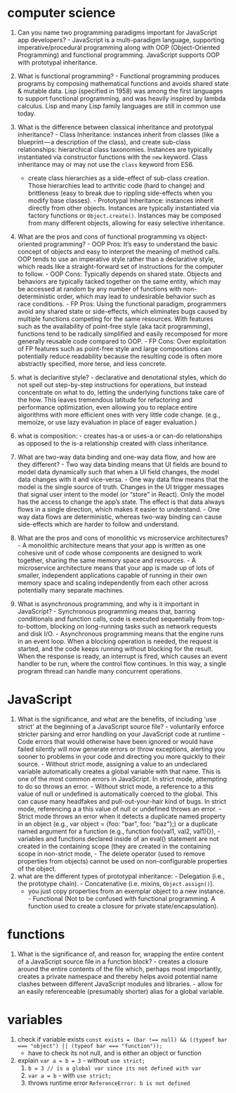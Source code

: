# computer science
  1. Can you name two programming paradigms important for JavaScript app developers?
    - JavaScript is a multi-paradigm language, supporting imperative/procedural programming along with OOP (Object-Oriented Programming) and functional programming. JavaScript supports OOP with prototypal inheritance.


  2. What is functional programming?
    - Functional programming produces programs by composing mathematical functions and avoids shared state & mutable data. Lisp (specified in 1958) was among the first languages to support functional programming, and was heavily inspired by lambda calculus. Lisp and many Lisp family languages are still in common use today.


  3. What is the difference between classical inheritance and prototypal inheritance?
    - Class Inheritance: instances inherit from classes (like a blueprint — a description of the class), and create sub-class relationships: hierarchical class taxonomies. Instances are typically instantiated via constructor functions with the `new` keyword. Class inheritance may or may not use the `class` keyword from ES6.
      + create class hierarchies as a side-effect of sub-class creation. Those hierarchies lead to arthritic code (hard to change) and brittleness (easy to break due to rippling side-effects when you modify base classes).
    - Prototypal Inheritance: instances inherit directly from other objects. Instances are typically instantiated via factory functions or `Object.create()`. Instances may be composed from many different objects, allowing for easy selective inheritance.


  4.  What are the pros and cons of functional programming vs object-oriented programming?
    - OOP Pros: It’s easy to understand the basic concept of objects and easy to interpret the meaning of method calls. OOP tends to use an imperative style rather than a declarative style, which reads like a straight-forward set of instructions for the computer to follow.
    - OOP Cons: Typically depends on shared state. Objects and behaviors are typically tacked together on the same entity, which may be accessed at random by any number of functions with non-deterministic order, which may lead to undesirable behavior such as race conditions.
    - FP Pros: Using the functional paradigm, programmers avoid any shared state or side-effects, which eliminates bugs caused by multiple functions competing for the same resources. With features such as the availability of point-free style (aka tacit programming), functions tend to be radically simplified and easily recomposed for more generally reusable code compared to OOP.
    - FP Cons: Over exploitation of FP features such as point-free style and large compositions can potentially reduce readability because the resulting code is often more abstractly specified, more terse, and less concrete.
  5. what is declaritive style?
    - declarative and denotational styles, which do not spell out step-by-step instructions for operations, but instead concentrate on what to do, letting the underlying functions take care of the how. This leaves tremendous latitude for refactoring and performance optimization, even allowing you to replace entire algorithms with more efficient ones with very little code change. (e.g., memoize, or use lazy evaluation in place of eager evaluation.)


  6. what is composition:
    -  creates has-a or uses-a or can-do relationships as opposed to the is-a relationship created with class inheritance.


  7. What are two-way data binding and one-way data flow, and how are they different?
    - Two way data binding means that UI fields are bound to model data dynamically such that when a UI field changes, the model data changes with it and vice-versa.
    - One way data flow means that the model is the single source of truth. Changes in the UI trigger messages that signal user intent to the model (or “store” in React). Only the model has the access to change the app’s state. The effect is that data always flows in a single direction, which makes it easier to understand.
    - One way data flows are deterministic, whereas two-way binding can cause side-effects which are harder to follow and understand.


  8. What are the pros and cons of monolithic vs microservice architectures?
    - A monolithic architecture means that your app is written as one cohesive unit of code whose components are designed to work together, sharing the same memory space and resources.
    - A microservice architecture means that your app is made up of lots of smaller, independent applications capable of running in their own memory space and scaling independently from each other across potentially many separate machines.


  9. What is asynchronous programming, and why is it important in JavaScript?
    - Synchronous programming means that, barring conditionals and function calls, code is executed sequentially from top-to-bottom, blocking on long-running tasks such as network requests and disk I/O.
    - Asynchronous programming means that the engine runs in an event loop. When a blocking operation is needed, the request is started, and the code keeps running without blocking for the result. When the response is ready, an interrupt is fired, which causes an event handler to be run, where the control flow continues. In this way, a single program thread can handle many concurrent operations.




# JavaScript
  1. What is the significance, and what are the benefits, of including 'use strict' at the beginning of a JavaScript source file?
    - voluntarily enforce stricter parsing and error handling on your JavaScript code at runtime
    -  Code errors that would otherwise have been ignored or would have failed silently will now generate errors or throw exceptions, alerting you sooner to problems in your code and directing you more quickly to their source.
    - Without strict mode, assigning a value to an undeclared variable automatically creates a global variable with that name. This is one of the most common errors in JavaScript. In strict mode, attempting to do so throws an error.
    -  Without strict mode, a reference to a this value of null or undefined is automatically coerced to the global. This can cause many headfakes and pull-out-your-hair kind of bugs. In strict mode, referencing a a this value of null or undefined throws an error.
    - Strict mode throws an error when it detects a duplicate named property in an object (e.g., var object = {foo: "bar", foo: "baz"};) or a duplicate named argument for a function (e.g., function foo(val1, val2, val1){}),
    - variables and functions declared inside of an eval() statement are not created in the containing scope (they are created in the containing scope in non-strict mode,
    - The delete operator (used to remove properties from objects) cannot be used on non-configurable properties of the object.   
  2. what are the different types of prototypal inheritance:
    - Delegation (i.e., the prototype chain).
    - Concatenative (i.e. mixins, `Object.assign()`).
      + you just copy properties from an exemplar object to a new instance.
    - Functional (Not to be confused with functional programming. A function used to create a closure for private state/encapsulation).

# functions
   1. What is the significance of, and reason for, wrapping the entire content of a JavaScript source file in a function block?
    - creates a closure around the entire contents of the file which, perhaps most importantly, creates a private namespace and thereby helps avoid potential name clashes between different JavaScript modules and libraries.
    - allow for an easily referenceable (presumably shorter) alias for a global variable.

# variables
  1. check if variable exists
    `const exists = (bar !== null) && ((typeof bar === "object") || (typeof bar === "function"));`
      - have to check its not null, and is either an object or function
  2. explain `var a = b = 3`
    - without `use strict;`
      1. `b = 3 // is a global var since its not defined with var`
      2. `var a = b`
    - with `use strict;`
      1. throws runtime error `ReferenceError: b is not defined`
